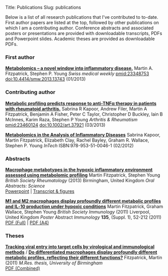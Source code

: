 Title: Publications
Slug: publications

Below is a list of all research publications that I've contributed to to-date. First author papers are listed at the top, followed by other publications on which I am a contributing author. Conference abstracts and associated posters or presentations are provided with downloadable transcripts, PDFs and Powerpoint slides. Academic theses are provided as downloadable PDFs.

### First author

[**Metabolomics – a novel window into inflammatory disease.**](http://www.smw.ch/content/smw-2013-13743/)
Martin A. Fitzpatrick, Stephen P. Young
*Swiss medical weekly* [pmid:23348753](www.ncbi.nlm.nih.gov/pubmed/23348753) [doi:10.4414/smw.2013.13743](http://dx.doi.org/10.4414/smw.2013.13743) (01/2013)

### Contributing author

[**Metabolic profiling predicts response to anti-TNFα therapy in patients with rheumatoid arthritis.**](http://onlinelibrary.wiley.com/doi/10.1002/art.37921/abstract)
Sabrina R Kapoor, Andrew Filer, Martin A Fitzpatrick, Benjamin A Fisher, Peter C Taylor, Christopher D Buckley, Iain B McInnes, Karim Raza, Stephen P Young
*Arthritis & Rheumatism* [pmid:23460124](www.ncbi.nlm.nih.gov/pubmed/23460124) [doi:10.1002/art.37921](http://dx.doi.org/10.1002/art.37921) (03/2013)

[**Metabolomics in the Analysis of Inflammatory Diseases**](http://www.intechopen.com/books/metabolomics/metabolomics-in-the-analysis-of-inflammatory-diseases)
Sabrina Kapoor, Martin Fitzpatrick, Elizabeth Clay, Rachel Bayley, Graham R. Wallace, Stephen P. Young *InTech* ISBN:978-953-51-0046-1 (02/2012)

### Abstracts

[**Macrophage metabotypes in the hypoxic inflammatory environment assessed using metabolomic profiling**](/) Martin Fitzpatrick, Stephen Young *British Society Rheumatology* (2013) Birmingham, United Kingdom *Oral Abstracts: Science*  
[Powerpoint](/) | [Transcript & figures](/)

[**M1 and M2 macrophages display profoundly different metabolic profiles and IL‐10 production under hypoxic conditions**](http://onlinelibrary.wiley.com/doi/10.1111/j.1365-2567.2011.03534.x/pdf) Martin Fitzpatrick, Graham Wallace, Stephen Young *British Society Immunology* (2011) Liverpool, United Kingdom *Poster* Abstract *Immunology* **135**, (Suppl. 1), 52-212 (2011)  [PDF (Full)](http://download.martinfitzpatrick.name/publications/BSI2011-Poster-\(Full\).pdf) | [PDF (A4)](http://download.martinfitzpatrick.name/publications/BSI2011-Poster-\(A4\).pdf) 
### Theses
[**Tracking viral entry into target cells by virological and immunological methods**](http://etheses.bham.ac.uk/2940/) / [**Do differentiated macrophages display profoundly different metabolic profiles, reflecting their different functions?**](http://etheses.bham.ac.uk/2940/) Fitzpatrick, Martin (2011)
*M.Res. thesis, University of Birmingham*  
[PDF (Combined)](http://etheses.bham.ac.uk/2940/1/Fitzpatrick_11_MRes.pdf)